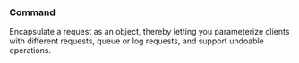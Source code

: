 ### Command

Encapsulate a request as an object, thereby letting you parameterize clients with different requests, queue or log requests, and support undoable operations.

